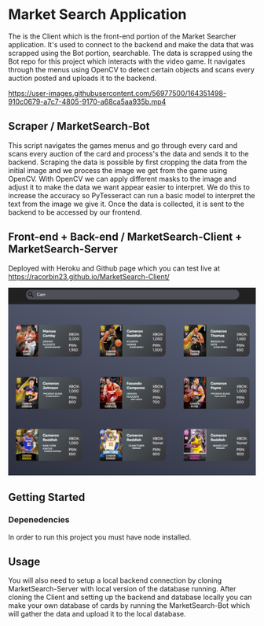 # Market Search Application
The is the Client which is the front-end portion of the Market Searcher application. It's used to connect to the backend and make the data that was scrapped using the Bot portion, searchable. The data is scrapped using the Bot repo for this project which interacts with the video game. It navigates through the menus using OpenCV to detect certain objects and scans every auction posted and uploads it to the backend. 


https://user-images.githubusercontent.com/56977500/164351498-910c0679-a7c7-4805-9170-a68ca5aa935b.mp4


## Scraper / MarketSearch-Bot
This script navigates the games menus and go through every card and scans every auction of the card and process's the data and sends it to the backend.
Scraping the data is possible by first cropping the data from the initial image and we process the image we get from the game using OpenCV. With OpenCV we can apply different masks to the image and adjust it to make the data we want appear easier to interpret. We do this to increase the accuracy so PyTesseract can run a basic model to interpret the text from the image we give it. Once the data is collected, it is sent to the backend to be accessed by our frontend.


## Front-end + Back-end / MarketSearch-Client + MarketSearch-Server
Deployed with Heroku and Github page which you can test live at https://racorbin23.github.io/MarketSearch-Client/

![alt text](https://github.com/Racorbin23/MarketSearch-Client/blob/master/src/images/example.png?raw=true)

## Getting Started

### Depenedencies
In order to run this project you must have node installed. 


## Usage
You will also need to setup a local backend connection by cloning MarketSearch-Server with local version of the database running. After cloning the Client and setting up the backend and database locally you can make your own database of cards by running the MarketSearch-Bot which will gather the data and upload it to the local database.


